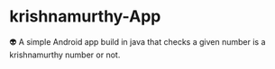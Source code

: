 # krishnamurthy-App
:alien: A simple Android app build in java that checks a given number is a krishnamurthy number or not.
